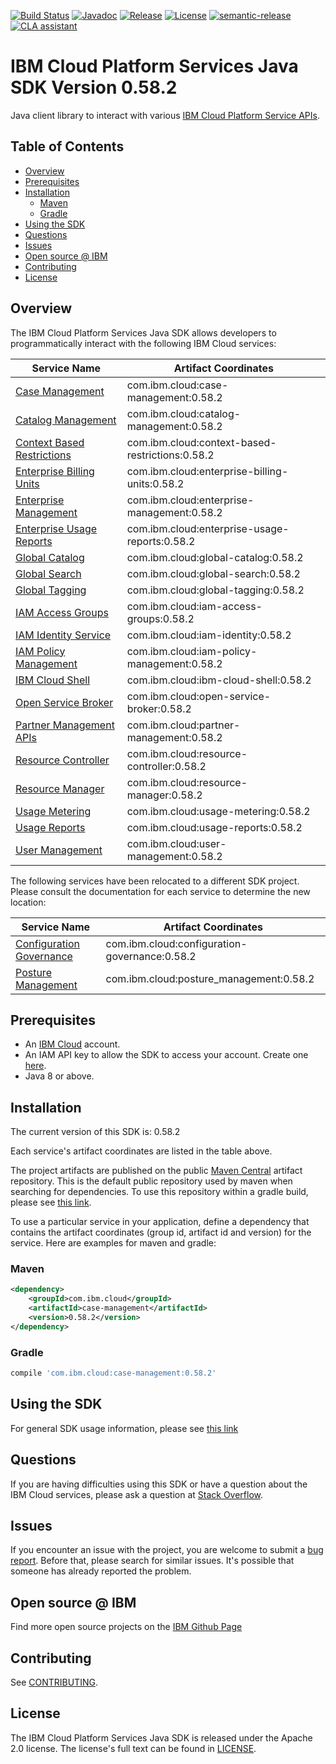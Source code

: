 [![Build Status](https://app.travis-ci.com/IBM/platform-services-java-sdk.svg?branch=main)](https://app.travis-ci.com/IBM/platform-services-java-sdk)
[![Javadoc](https://img.shields.io/static/v1?label=javadoc&message=latest&color=blue)](https://ibm.github.io/platform-services-java-sdk/docs/latest)
[![Release](https://img.shields.io/github/v/release/IBM/platform-services-java-sdk)](https://github.com/IBM/platform-services-java-sdk/releases/latest)
[![License](https://img.shields.io/badge/License-Apache%202.0-blue.svg)](https://opensource.org/licenses/Apache-2.0)
[![semantic-release](https://img.shields.io/badge/%20%20%F0%9F%93%A6%F0%9F%9A%80-semantic--release-e10079.svg)](https://github.com/semantic-release/semantic-release)
[![CLA assistant](https://cla-assistant.io/readme/badge/IBM/platform-services-java-sdk)](https://cla-assistant.io/IBM/platform-services-java-sdk)



# IBM Cloud Platform Services Java SDK Version 0.58.2

Java client library to interact with various 
[IBM Cloud Platform Service APIs](https://cloud.ibm.com/docs?tab=api-docs&category=platform_services).

## Table of Contents

<!--
  The TOC below is generated using the `markdown-toc` node package.

      https://github.com/jonschlinkert/markdown-toc

  You should regenerate the TOC after making changes to this file.

      npx markdown-toc --maxdepth 4 -i README.md
  -->

<!-- toc -->

- [Overview](#overview)
- [Prerequisites](#prerequisites)
- [Installation](#installation)
  * [Maven](#maven)
  * [Gradle](#gradle)
- [Using the SDK](#using-the-sdk)
- [Questions](#questions)
- [Issues](#issues)
- [Open source @ IBM](#open-source--ibm)
- [Contributing](#contributing)
- [License](#license)

<!-- tocstop -->

## Overview

The IBM Cloud Platform Services Java SDK allows developers to programmatically interact with the following IBM Cloud services:

Service Name | Artifact Coordinates
--- | --- 
[Case Management](https://cloud.ibm.com/apidocs/case-management?code=java) | com.ibm.cloud:case-management:0.58.2
[Catalog Management](https://cloud.ibm.com/apidocs/resource-catalog/private-catalog?code=java) | com.ibm.cloud:catalog-management:0.58.2
[Context Based Restrictions](https://cloud.ibm.com/apidocs/context-based-restrictions?code=java) | com.ibm.cloud:context-based-restrictions:0.58.2
[Enterprise Billing Units](https://cloud.ibm.com/apidocs/enterprise-apis/billing-unit?code=java) | com.ibm.cloud:enterprise-billing-units:0.58.2
[Enterprise Management](https://cloud.ibm.com/apidocs/enterprise-apis/enterprise?code=java) | com.ibm.cloud:enterprise-management:0.58.2
[Enterprise Usage Reports](https://cloud.ibm.com/apidocs/enterprise-apis/resource-usage-reports?code=java) | com.ibm.cloud:enterprise-usage-reports:0.58.2
[Global Catalog](https://cloud.ibm.com/apidocs/resource-catalog/global-catalog?code=java) | com.ibm.cloud:global-catalog:0.58.2
[Global Search](https://cloud.ibm.com/apidocs/search?code=java) | com.ibm.cloud:global-search:0.58.2
[Global Tagging](https://cloud.ibm.com/apidocs/tagging?code=java) | com.ibm.cloud:global-tagging:0.58.2
[IAM Access Groups](https://cloud.ibm.com/apidocs/iam-access-groups?code=java) | com.ibm.cloud:iam-access-groups:0.58.2
[IAM Identity Service](https://cloud.ibm.com/apidocs/iam-identity-token-api?code=java) | com.ibm.cloud:iam-identity:0.58.2
[IAM Policy Management](https://cloud.ibm.com/apidocs/iam-policy-management?code=java) | com.ibm.cloud:iam-policy-management:0.58.2
[IBM Cloud Shell](https://cloud.ibm.com/apidocs/cloudshell?code=java) | com.ibm.cloud:ibm-cloud-shell:0.58.2
[Open Service Broker](https://cloud.ibm.com/apidocs/resource-controller/ibm-cloud-osb-api?code=java) | com.ibm.cloud:open-service-broker:0.58.2
[Partner Management APIs](https://cloud.ibm.com/apidocs/partner-apis/partner?code=go) | com.ibm.cloud:partner-management:0.58.2
[Resource Controller](https://cloud.ibm.com/apidocs/resource-controller/resource-controller?code=java) | com.ibm.cloud:resource-controller:0.58.2
[Resource Manager](https://cloud.ibm.com/apidocs/resource-controller/resource-manager?code=java) | com.ibm.cloud:resource-manager:0.58.2
[Usage Metering](https://cloud.ibm.com/apidocs/usage-metering?code=java) | com.ibm.cloud:usage-metering:0.58.2
[Usage Reports](https://cloud.ibm.com/apidocs/metering-reporting?code=java) | com.ibm.cloud:usage-reports:0.58.2
[User Management](https://cloud.ibm.com/apidocs/user-management?code=java) | com.ibm.cloud:user-management:0.58.2

The following services have been relocated to a different SDK project.
Please consult the documentation for each service to determine the new location:

Service Name | Artifact Coordinates
--- | --- 
[Configuration Governance](https://cloud.ibm.com/apidocs/security-compliance/config?code=java) | com.ibm.cloud:configuration-governance:0.58.2
[Posture Management](https://cloud.ibm.com/apidocs/security-compliance/posture?code=java) | com.ibm.cloud:posture_management:0.58.2

## Prerequisites

[ibm-cloud-onboarding]: https://cloud.ibm.com/registration

* An [IBM Cloud][ibm-cloud-onboarding] account.
* An IAM API key to allow the SDK to access your account. Create one [here](https://cloud.ibm.com/iam/apikeys).
* Java 8 or above.

## Installation
The current version of this SDK is: 0.58.2

Each service's artifact coordinates are listed in the table above.

The project artifacts are published on the public [Maven Central](https://repo1.maven.org/maven2/)
artifact repository.  This is the default public repository used by maven when searching for dependencies.
To use this repository within a gradle build, please see
[this link](https://docs.gradle.org/current/userguide/declaring_repositories.html).

To use a particular service in your application, define a dependency that contains the
artifact coordinates (group id, artifact id and version) for the service.
Here are examples for maven and gradle:

### Maven

```xml
<dependency>
    <groupId>com.ibm.cloud</groupId>
    <artifactId>case-management</artifactId>
    <version>0.58.2</version>
</dependency>
```

### Gradle
```gradle
compile 'com.ibm.cloud:case-management:0.58.2'
```

## Using the SDK
For general SDK usage information, please see [this link](https://github.com/IBM/ibm-cloud-sdk-common/blob/main/README.md)

## Questions

If you are having difficulties using this SDK or have a question about the IBM Cloud services,
please ask a question at
[Stack Overflow](http://stackoverflow.com/questions/ask?tags=ibm-cloud).

## Issues
If you encounter an issue with the project, you are welcome to submit a
[bug report](https://github.com/IBM/platform-services-java-sdk/issues).
Before that, please search for similar issues. It's possible that someone has already reported the problem.

## Open source @ IBM
Find more open source projects on the [IBM Github Page](http://ibm.github.io/)

## Contributing
See [CONTRIBUTING](CONTRIBUTING.md).

## License

The IBM Cloud Platform Services Java SDK is released under the Apache 2.0 license.
The license's full text can be found in
[LICENSE](LICENSE).

